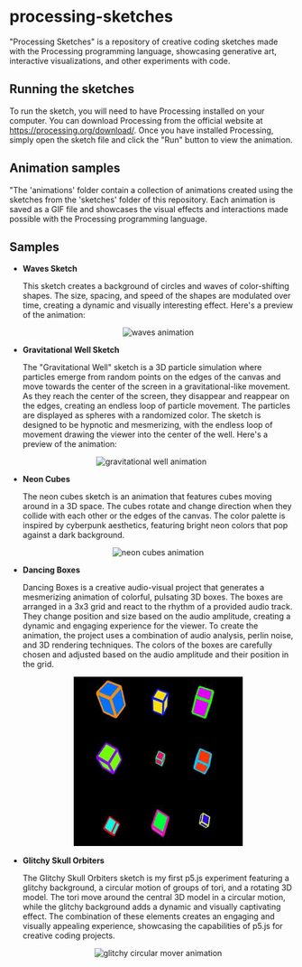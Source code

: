 # processing-sketches
"Processing Sketches" is a repository of creative coding sketches made with the Processing programming language, showcasing generative art, interactive visualizations, and other experiments with code.

## Running the sketches
To run the sketch, you will need to have Processing installed on your computer.
You can download Processing from the official website at https://processing.org/download/. Once you have installed Processing, simply open the sketch file and click the "Run" button to view the animation.

## Animation samples
"The 'animations' folder contain a collection of animations created using the sketches from the 'sketches' folder of this repository. Each animation is saved as a GIF file and showcases the visual effects and interactions made possible with the Processing programming language.

## Samples
- **Waves Sketch**
  
  This sketch creates a background of circles and waves of color-shifting shapes. The size, spacing, and speed of the shapes are modulated over time, creating a dynamic   and visually interesting effect.
  Here's a preview of the animation:
  <p align="center">
    <img src="animations/waves.gif" width="300" height="300" alt="waves animation">
  </p>
  
 - **Gravitational Well Sketch**
  
    The "Gravitational Well" sketch is a 3D particle simulation where particles emerge from random points on the edges of the canvas and move towards the center of the       screen in a gravitational-like movement. As they reach the center of the screen, they disappear and reappear on the edges, creating an endless loop of particle   movement. The particles are displayed as spheres with a randomized color. The sketch is designed to be hypnotic and mesmerizing, with the endless loop of movement drawing the viewer into the center of the well.
    Here's a preview of the animation:
  
  <p align="center">
    <img src="animations/gravitational-well.gif" width="300" height="300" alt="gravitational well animation">
  </p>
  
  - **Neon Cubes**
  
    The neon cubes sketch is an animation that features cubes moving around in a 3D space. The cubes rotate and   change direction when they collide with each other or the edges of the canvas. The color palette is inspired by cyberpunk aesthetics, featuring bright neon colors that pop against a dark background.
    <p align="center">
      <img src="animations/neon-cubes.gif" width="300" height="300" alt="neon cubes animation">
    </p>
	
  - **Dancing Boxes**
  
    Dancing Boxes is a creative audio-visual project that generates a mesmerizing animation of colorful, pulsating 3D boxes. The boxes are arranged in a 3x3 grid and react to the rhythm of a provided audio track. They change position and size based on the audio amplitude, creating a dynamic and engaging experience for the viewer.
	To create the animation, the project uses a combination of audio analysis, perlin noise, and 3D rendering techniques. The colors of the boxes are carefully chosen and adjusted based on the audio amplitude and their position in the grid.
    <p align="center">
	<a href="https://www.youtube.com/watch?v=VuQzvPF5nMU" target="_blank">
  		<img src="sketches/dancing_boxes/dancing-boxes-thumbnail.jpg" alt="Dancing Boxes Video Preview" width="300" height="300">
	</a>
    </p>
	
  - **Glitchy Skull Orbiters**

    The Glitchy Skull Orbiters sketch is my first p5.js experiment featuring a glitchy background, a circular motion of groups of tori, and a rotating 3D model. The tori move around the central 3D model in a circular motion, while the glitchy background adds a dynamic and visually captivating effect. The combination of these elements creates an engaging and visually appealing experience, showcasing the capabilities of p5.js for creative coding projects.
    <p align="center">
      <img src="animations/glitchy-skull-orbiters.gif" width="300" height="300" alt="glitchy circular mover animation">
    </p>
